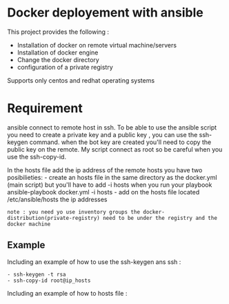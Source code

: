 Docker deployement with ansible
=================================

This project provides the following :

+ Installation of docker on remote virtual machine/servers
+ Installation of docker engine
+ Change the docker directory
+ configuration of a private registry 

Supports only centos and redhat operating systems


Requirement
============
ansible connect to remote host in ssh. To be able to use the ansible script you need to create a private key and a public key , you can use the ssh-keygen command. when the bot key are created you'll need to copy the public key on the remote. My script connect as root so be careful when you use the ssh-copy-id.

In the hosts file add the ip address of the remote hosts you have two posibilieties:
    - create an hosts file in the same directory as the docker.yml (main script) but you'll have to add -i hosts when you run your playbook  
      ansible-playbook docker.yml -i hosts
    - add on the hosts file located /etc/ansible/hosts the ip addresses
    
    note : you need yo use inventory groups the docker-distribution(private-registry) need to be under the registry and the docker machine 


Example 
----------------

Including an example of how to use the ssh-keygen ans ssh :

    - ssh-keygen -t rsa 
    - ssh-copy-id root@ip_hosts
    
Including an example of how to hosts file :


